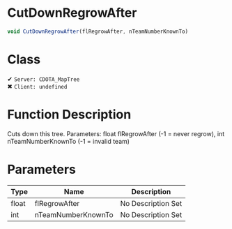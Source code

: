 # CutDownRegrowAfter
```js
void CutDownRegrowAfter(flRegrowAfter, nTeamNumberKnownTo)
```
# Class
✔ `Server: CDOTA_MapTree`  
✖ `Client: undefined`  

# Function Description
Cuts down this tree. Parameters: float flRegrowAfter (-1 = never regrow), int nTeamNumberKnownTo (-1 = invalid team)
# Parameters
Type|Name|Description
--|--|--
float|flRegrowAfter|No Description Set
int|nTeamNumberKnownTo|No Description Set
